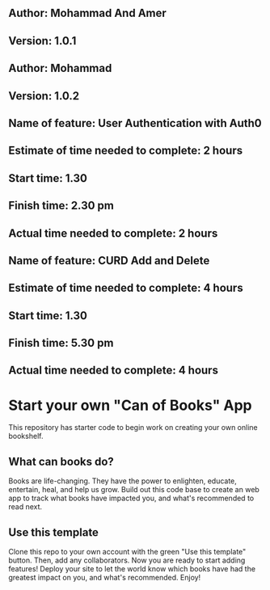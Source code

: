 ## **Author**: Mohammad And Amer
## **Version**: 1.0.1 

## **Author**: Mohammad
## **Version**: 1.0.2 


## Name of feature: User Authentication with Auth0

## Estimate of time needed to complete: 2 hours

## Start time: 1.30

## Finish time: 2.30 pm

## Actual time needed to complete: 2 hours

## Name of feature: CURD Add and Delete

## Estimate of time needed to complete: 4 hours

## Start time: 1.30

## Finish time: 5.30 pm

## Actual time needed to complete: 4 hours

# Start your own "Can of Books" App

This repository has starter code to begin work on creating your own online bookshelf.

## What can books do?

Books are life-changing. They have the power to enlighten, educate, entertain, heal, and help us grow. Build out this code base to create an web app to track what books have impacted you, and what's recommended to read next.

## Use this template

Clone this repo to your own account with the green "Use this template" button. Then, add any collaborators. Now you are ready to start adding features! Deploy your site to let the world know which books have had the greatest impact on you, and what's recommended. Enjoy!
